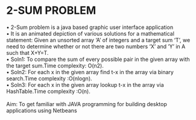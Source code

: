 # 2-SUM PROBLEM
•	2-Sum problem is a java based graphic user interface application<br/>
•	It is an animated depiction of various solutions for a mathematical statement: Given an unsorted array ‘A’ of integers and a target sum ‘T’, we need to determine whether or not there are two numbers ‘X’ and ’Y’ in A such that X+Y=T.<br/>
•	Soln1: To compare the sum of every possible pair in the given array with the target sum.Time complexity: O(n2).<br/>
•	Soln2: For each x in the given array find t-x in the array via binary search.Time complexity :O(nlogn).<br/>
•	Soln3: For each x in the given array lookup t-x in the array via HashTable.Time complexity :O(n).<br/>	
Aim: To get familiar with JAVA programming for building desktop applications using Netbeans<br/>
